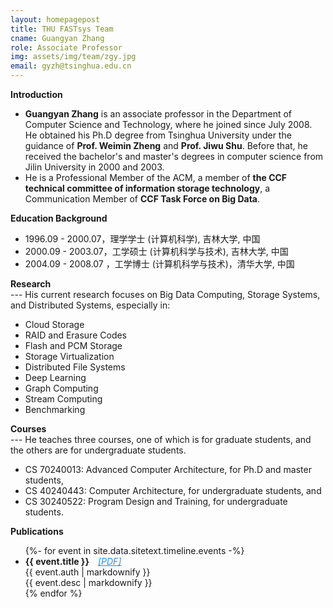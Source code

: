 ```yaml
---
layout: homepagepost
title: THU FASTsys Team
cname: Guangyan Zhang
role: Associate Professor
img: assets/img/team/zgy.jpg
email: gyzh@tsinghua.edu.cn
---
```

**Introduction**
* **Guangyan Zhang** is an associate professor in the Department of Computer Science and Technology, where he joined since July 2008. He obtained his Ph.D degree from Tsinghua University under the guidance of **Prof. Weimin Zheng** and **Prof. Jiwu Shu**. Before that, he received the bachelor's and master's degrees in computer science from Jilin University in 2000 and 2003. 
* He is a Professional Member of the ACM, a member of **the CCF technical committee of information storage technology**, a Communication Member of **CCF Task Force on Big Data**.

**Education Background**
* 1996.09 - 2000.07，理学学士 (计算机科学), 吉林大学, 中国
* 2000.09 - 2003.07，工学硕士 (计算机科学与技术), 吉林大学, 中国
* 2004.09 - 2008.07 ，工学博士 (计算机科学与技术)，清华大学, 中国

**Research**  
--- His current research focuses on Big Data Computing, Storage Systems, and Distributed Systems, especially in:
* Cloud Storage
* RAID and Erasure Codes
* Flash and PCM Storage
* Storage Virtualization
* Distributed File Systems
* Deep Learning
* Graph Computing
* Stream Computing
* Benchmarking

**Courses**  
--- He teaches three courses, one of which is for graduate students, and the others are for undergraduate students.
* CS 70240013: Advanced Computer Architecture, for Ph.D and master students,
* CS 40240443: Computer Architecture, for undergraduate students, and
* CS 30240522: Program Design and Training, for undergraduate students.

**Publications**
<div class="container">
      <div class="row">
        <div class="col-lg-12">
          <ul class="timeline">
            {%- for event in site.data.sitetext.timeline.events -%}
            <li class="timeline-inverted">
                <h4 style="display: inline;">{{ event.title }}</h4>
                <h6 style="display: inline;margin-left: 10px;">
                      <a href="{{ event.link }}" style="color:dodgerblue;">[PDF]</a>
                </h6>
                  <div class="text-muted">{{ event.auth | markdownify }}</div>
                  <div class="text-muted">{{ event.desc | markdownify }}</div>
            </li>
		  {% endfor %}	
          </ul>
        </div>
      </div>
    </div>
